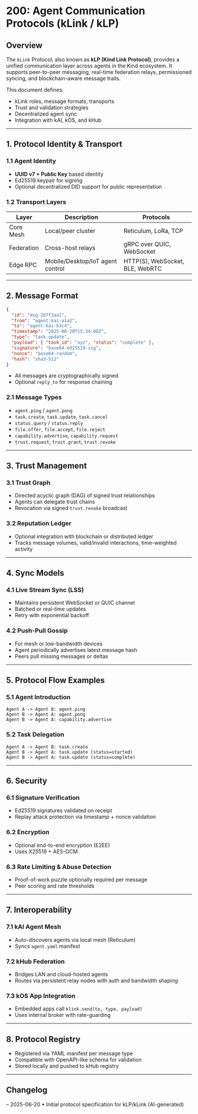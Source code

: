 # 200: Agent Communication Protocols (kLink / kLP)

## Overview

The `kLink` Protocol, also known as **kLP (Kind Link Protocol)**, provides a unified communication layer across agents in the Kind ecosystem. It supports peer-to-peer messaging, real-time federation relays, permissioned syncing, and blockchain-aware message trails.

This document defines:

- kLink roles, message formats, transports
- Trust and validation strategies
- Decentralized agent sync
- Integration with kAI, kOS, and kHub

---

## 1. Protocol Identity & Transport

### 1.1 Agent Identity

- **UUID v7 + Public Key** based identity
- Ed25519 keypair for signing
- Optional decentralized DID support for public representation

### 1.2 Transport Layers

| Layer      | Description                      | Protocols                       |
| ---------- | -------------------------------- | ------------------------------- |
| Core Mesh  | Local/peer cluster               | Reticulum, LoRa, TCP            |
| Federation | Cross-host relays                | gRPC over QUIC, WebSocket       |
| Edge RPC   | Mobile/Desktop/IoT agent control | HTTP(S), WebSocket, BLE, WebRTC |

---

## 2. Message Format

```json
{
  "id": "msg-2d7f3aa1",
  "from": "agent:kai-a1a2",
  "to": "agent:kai-b3c4",
  "timestamp": "2025-06-20T15:34:00Z",
  "type": "task.update",
  "payload": { "task_id": "xyz", "status": "complete" },
  "signature": "base64-ed25519-sig",
  "nonce": "base64-random",
  "hash": "sha3-512"
}
```

- All messages are cryptographically signed
- Optional `reply_to` for response chaining

### 2.1 Message Types

- `agent.ping` / `agent.pong`
- `task.create`, `task.update`, `task.cancel`
- `status.query` / `status.reply`
- `file.offer`, `file.accept`, `file.reject`
- `capability.advertise`, `capability.request`
- `trust.request`, `trust.grant`, `trust.revoke`

---

## 3. Trust Management

### 3.1 Trust Graph

- Directed acyclic graph (DAG) of signed trust relationships
- Agents can delegate trust chains
- Revocation via signed `trust.revoke` broadcast

### 3.2 Reputation Ledger

- Optional integration with blockchain or distributed ledger
- Tracks message volumes, valid/invalid interactions, time-weighted activity

---

## 4. Sync Models

### 4.1 Live Stream Sync (LSS)

- Maintains persistent WebSocket or QUIC channel
- Batched or real-time updates
- Retry with exponential backoff

### 4.2 Push-Pull Gossip

- For mesh or low-bandwidth devices
- Agent periodically advertises latest message hash
- Peers pull missing messages or deltas

---

## 5. Protocol Flow Examples

### 5.1 Agent Introduction

```
Agent A -> Agent B: agent.ping
Agent B -> Agent A: agent.pong
Agent B -> Agent A: capability.advertise
```

### 5.2 Task Delegation

```
Agent A -> Agent B: task.create
Agent B -> Agent A: task.update (status=started)
Agent B -> Agent A: task.update (status=complete)
```

---

## 6. Security

### 6.1 Signature Verification

- Ed25519 signatures validated on receipt
- Replay attack protection via timestamp + nonce validation

### 6.2 Encryption

- Optional end-to-end encryption (E2EE)
- Uses X25519 + AES-GCM

### 6.3 Rate Limiting & Abuse Detection

- Proof-of-work puzzle optionally required per message
- Peer scoring and rate thresholds

---

## 7. Interoperability

### 7.1 kAI Agent Mesh

- Auto-discovers agents via local mesh (Reticulum)
- Syncs `agent.yaml` manifest

### 7.2 kHub Federation

- Bridges LAN and cloud-hosted agents
- Routes via persistent relay nodes with auth and bandwidth shaping

### 7.3 kOS App Integration

- Embedded apps call `klink.send(to, type, payload)`
- Uses internal broker with rate-guarding

---

## 8. Protocol Registry

- Registered via YAML manifest per message type
- Compatible with OpenAPI-like schema for validation
- Stored locally and pushed to kHub registry

---

## Changelog

– 2025-06-20 • Initial protocol specification for kLP/kLink (AI-generated)

